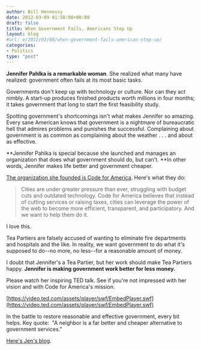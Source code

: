 ```yaml
---
author: Bill Hennessy
date: 2012-03-09 01:58:00+00:00
draft: false
title: When Government Fails, Americans Step Up
layout: blog
#url: e/2012/03/08/when-government-fails-american-step-up/
categories:
- Politics
type: "post"
---
```


**Jennifer Pahlka is a remarkable woman**. She realized what many have realized: government often fails at its most basic tasks.

Governments don't keep up with technology or culture. Nor can they act nimbly. A start-up produces finished products worth millions in four months; it takes government that long to start the first feasibility study.

Spotting government's shortcomings isn't what makes Jennifer so amazing. Every sane American knows that government is a nightmare of bureaucratic hell that admires problems and punishes the successful. Complaining about government is as common as complaining about the weather . . . and about as effective.

**Jennifer Pahlka is special because she launched and manages an organization that does what government should do, but can't. **In other words, Jennifer makes life better and government cheaper.

[The organization she founded is Code for America](https://codeforamerica.org/). Here's what they do:


> Cities are under greater pressure than ever, struggling with budget cuts and outdated technology. Code for America believes that instead of cutting services or raising taxes, cities can leverage the power of the web to become more efficient, transparent, and participatory. And we want to help them do it.


I love this.

Tea Partiers are falsely accused of wanting to eliminate fire departments and hospitals and the like. In reality, we want government to do what it's supposed to do--no more, no less--for a reasonable amount of money.

I doubt that Jennifer's a Tea Partier, but her work should make Tea Partiers happy. **Jennifer is making government work better for less money.**

Please watch her inspiring TED talk. See if you're not impressed with her vision and with Code for America's mission.

[https://video.ted.com/assets/player/swf/EmbedPlayer.swf](https://video.ted.com/assets/player/swf/EmbedPlayer.swf)

In the battle to restore reasonable and effective government, every bit helps. Key quote:  "A neighbor is a far better and cheaper alternative to government services."

[Here's Jen's blog](https://codeforamerica.org/author/jen/).
